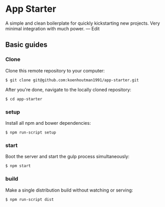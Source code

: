 # App Starter
A simple and clean boilerplate for quickly kickstarting new projects. Very minimal integration with much power. — Edit

## Basic guides

### Clone
Clone this remote repository to your computer:
```
$ git clone git@github.com:koenhoutman1991/app-starter.git
```

After you're done, navigate to the locally cloned repository:
```
$ cd app-starter
```

### setup
Install all npm and bower dependencies:
```
$ npm run-script setup
```

### start
Boot the server and start the gulp process simultaneously:
```
$ npm start
```

### build
Make a single distribution build without watching or serving:
```
$ npm run-script dist
```

